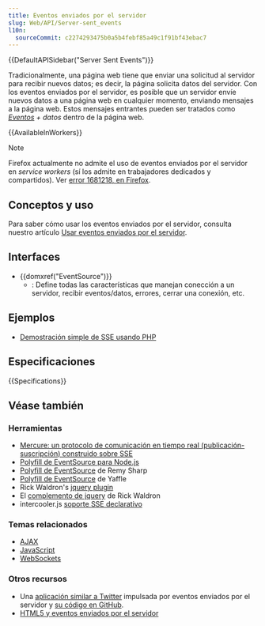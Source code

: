 ```yaml
---
title: Eventos enviados por el servidor
slug: Web/API/Server-sent_events
l10n:
  sourceCommit: c2274293475b0a5b4febf85a49c1f91bf43ebac7
---
```


{{DefaultAPISidebar("Server Sent Events")}}

Tradicionalmente, una página web tiene que enviar una solicitud al servidor para recibir nuevos datos; es decir, la página solicita datos del servidor. Con los eventos enviados por el servidor, es posible que un servidor envíe nuevos datos a una página web en cualquier momento, enviando mensajes a la página web. Estos mensajes entrantes pueden ser tratados como _[Eventos](/es/docs/Web/API/Event) + datos_ dentro de la página web.

{{AvailableInWorkers}}

> [!NOTE]
> Firefox actualmente no admite el uso de eventos enviados por el servidor en _service workers_ (sí los admite en trabajadores dedicados y compartidos). Ver [error 1681218, en Firefox](https://bugzil.la/1681218).

## Conceptos y uso

Para saber cómo usar los eventos enviados por el servidor, consulta nuestro artículo [Usar eventos enviados por el servidor](/es/docs/Web/API/Server-sent_events/Using_server-sent_events).

## Interfaces

- {{domxref("EventSource")}}
  - : Define todas las características que manejan conección a un servidor, recibir eventos/datos, errores, cerrar una conexión, etc.

## Ejemplos

- [Demostración simple de SSE usando PHP](https://github.com/mdn/dom-examples/tree/main/server-sent-events)

## Especificaciones

{{Specifications}}

## Véase también

### Herramientas

- [Mercure: un protocolo de comunicación en tiempo real (publicación-suscripción) construido sobre SSE](https://mercure.rocks)
- [Polyfill de EventSource para Node.js](https://github.com/EventSource/eventsource)
- [Polyfill de EventSource](https://github.com/remy/polyfills/blob/master/EventSource.js) de Remy Sharp
- [Polyfill de EventSource](https://github.com/Yaffle/EventSource) de Yaffle
- Rick Waldron's [jquery plugin](https://github.com/rwaldron/jquery.eventsource)
- El [complemento de jquery](https://github.com/rwaldron/jquery.eventsource) de Rick Waldron
- intercooler.js [soporte SSE declarativo](https://intercoolerjs.org/docs.html#sse)

### Temas relacionados

- [AJAX](/es/docs/Web/Guide/AJAX)
- [JavaScript](/es/docs/Web/JavaScript)
- [WebSockets](/es/docs/Web/API/WebSockets_API)

### Otros recursos

- Una [aplicación similar a Twitter](https://hacks.mozilla.org/2011/06/a-wall-powered-by-eventsource-and-server-sent-events/) impulsada por eventos enviados por el servidor y [su código en GitHub](https://github.com/mozilla/webowonder-demos/tree/master/demos/friends%20timeline).
- [HTML5 y eventos enviados por el servidor](https://dsheiko.com/weblog/html5-and-server-sent-events/)
